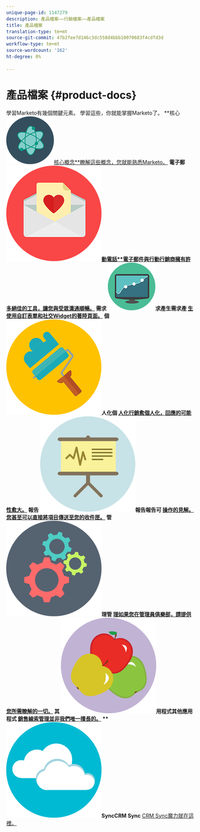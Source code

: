 ```yaml
---
unique-page-id: 1147279
description: 產品檔案——行銷檔案——產品檔案
title: 產品檔案
translation-type: tm+mt
source-git-commit: 47b2fee7d146c3dc558d4bbb10070683f4cdfd3d
workflow-type: tm+mt
source-wordcount: '162'
ht-degree: 0%

---
```



# 產品檔案 {#product-docs}

學習Marketo有幾個關鍵元素。 學習這些，你就能掌握Marketo了。
**核心 ![概念](assets/education-science-12.png)[核心概念**瞭解這些概念，您就能熟悉Marketo。](product-docs/core-marketo-concepts.md)     **電子郵 ![件與行](assets/valentine-day-10.png)[動電話**電子郵件與行動行銷商擁有許多絕佳的工具，讓您與受眾溝通順暢。](https://docs.marketo.com/pages/viewpage.action?pageId=557076)     **需求 ![產生需](assets/seo-04.png)求產生**需求產 [生使用自訂表單和社交Widget的著陸頁面。](product-docs/demand-generation.md)     **個 ![](assets/graphic-design-tools-19.png)人化**個 [人化行銷愈個人化，回應的可能性愈大。](product-docs/personalization.md)     **報告 ![](assets/office-21.png)報告**報告可 [操作的見解。 您甚至可以直接將項目傳送至您的收件匣。](product-docs/reporting.md)     **管 ![](assets/technology-08.png)理**管 [理如果您在管理員俱樂部，請提供您所需瞭解的一切。](https://docs.marketo.com/display/DOCS/Administration)     **其 ![他應](assets/food-10.png)用程式**其他應用程式 [銷售線索管理並非我們唯一擅長的。](product-docs/additional-apps.md)     ** ![CRM](assets/seo-33.png)SyncCRM Sync** [CRM Sync魔力就在這裡。](product-docs/crm-sync.md)